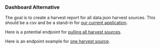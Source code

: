 ### Dashboard Alternative

The goal is to create a harvest report for all data.json harvest sources. This should be a csv and be a stand-in for [our current application](https://labs.data.gov/dashboard/offices/qa).


Here is a potential endpoint for [pulling all harvest sources](https://catalog.data.gov/api/3/action/package_search?rows=10000&q=type:harvest%20source_type:datajson).


Here is an endpoint example for [one harvest source](https://catalog.data.gov/api/3/action/package_search?q=harvest_source_id:55670d71-b811-4fef-9601-97ff5fcc4ae7).
